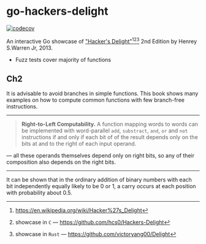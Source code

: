 # go-hackers-delight

[![codecov](https://codecov.io/gh/nikolaydubina/go-hackers-delight/graph/badge.svg?token=660JQtUmiO)](https://codecov.io/gh/nikolaydubina/go-hackers-delight)

An interactive Go showcase of ["Hacker's Delight"](https://www.amazon.com/Hackers-Delight-2nd-Henry-Warren/dp/0321842685)[^1][^2][^3] 2nd Edition by Henrey S.Warren Jr, 2013.

* Fuzz tests cover majority of functions

## Ch2

It is advisable to avoid branches in simple functions.
This book shows many examples on how to compute common functions with few branch-free instructions.

----

> **Right-to-Left Computability.** A function mapping words to words can be implemented with word-parallel `add`, `substract`, `and`, `or` and `not` instructions if and only if
> each bit of of the result depends only on the bits at and to the right of each input operand.

— all these operands themselves depend only on right bits, so any of their composition also depends on the right bits.

----

It can be shown that in the ordinary addition of binary numbers with each bit independently equally likely to be 0 or 1, a carry occurs at each position with probability about 0.5.


[^1]: https://en.wikipedia.org/wiki/Hacker%27s_Delight
[^2]: showcase in `C` — https://github.com/hcs0/Hackers-Delight
[^3]: showcase in `Rust` — https://github.com/victoryang00/Delight
